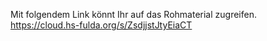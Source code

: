 Mit folgendem Link könnt Ihr auf das Rohmaterial zugreifen.
https://cloud.hs-fulda.org/s/ZsdjjstJtyEiaCT
